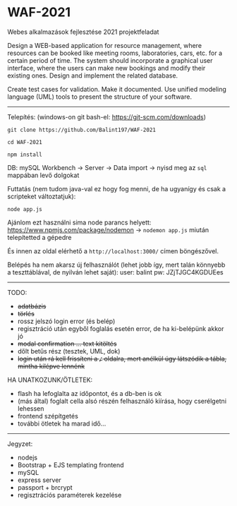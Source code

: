 # WAF-2021
Webes alkalmazások fejlesztése 2021 projektfeladat

Design a WEB-based application for resource management, where resources can be booked like meeting rooms, laboratories, cars, etc. for a certain period of time. The system should incorporate a graphical user interface, where the users can make new bookings and modify their existing ones. Design and implement the related database. 

Create test cases for validation. Make it documented. Use unified modeling language (UML) tools to present the structure of your software.

____________________________________________________

Telepítés: (windows-on git bash-el: https://git-scm.com/downloads)

`git clone https://github.com/Balint197/WAF-2021`

`cd WAF-2021`

`npm install` 

DB: mySQL Workbench -> Server -> Data import -> nyisd meg az `sql` mappában levő dolgokat

Futtatás (nem tudom java-val ez hogy fog menni, de ha ugyanígy és csak a scripteket változtatjuk):

`node app.js`

Ajánlom ezt használni sima node parancs helyett: https://www.npmjs.com/package/nodemon -> `nodemon app.js` miután telepítetted a gépedre

És innen az oldal elérhető a `http://localhost:3000/` címen böngészővel.

Belépés ha nem akarsz új felhasználót (lehet jobb így, mert talán könnyebb a teszttáblával, de nyilván lehet saját): user: balint pw: JZjTJGC4KGDUEes


____________________________________________________

TODO:

* ~~adatbázis~~
* ~~törlés~~
* rossz jelszó login error (és belép)
* regisztráció után egyből foglalás esetén error, de ha ki-belépünk akkor jó
* ~~modal confirmation ... text kitöltés~~
* dőlt betűs rész (tesztek, UML, dok)
* ~~login után rá kell frissíteni a `/` oldalra, mert anélkül úgy látszódik a tábla, mintha kilépve lennénk~~

HA UNATKOZUNK/ÖTLETEK:

* flash ha lefoglalta az időpontot, és a db-ben is ok
* (más által) foglalt cella alsó részén felhasználó kiírása, hogy cserélgetni lehessen
* frontend szépítgetés
* további ötletek ha marad idő...

____________________________________________________

Jegyzet:

* nodejs
* Bootstrap + EJS templating frontend
* mySQL
* express server
* passport + brcrypt 
* regisztrációs paraméterek kezelése
